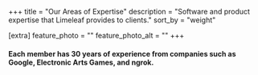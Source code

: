 +++
title = "Our Areas of Expertise"
description = "Software and product expertise that Limeleaf provides to clients."
sort_by = "weight"

[extra]
feature_photo = ""
feature_photo_alt = ""
+++

#### Each member has 30 years of experience from companies such as Google, Electronic Arts Games, and ngrok.
